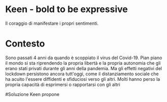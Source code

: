 # Keen - bold to be expressive
Il coraggio di manifestare i propri sentimenti. 

# Contesto
Sono passati 4 anni da quando è scoppiato il virus del Covid-19. 
Pian piano il mondo si sta riprendendo la propria libertà e la propria autonomia che gli erano stati privati durante gli anni della pandemia. 
Ma gli effetti negativi del lockdown persistono ancora tutt'oggi, come il distanziamento sociale che ha acuito l'essere diffidenti e sfiduciosi 
verso gli altri. Molti hanno perso la propria capacità di esprimersi o rapportarsi con gli altri

#Soluzione 
Keen propone 
